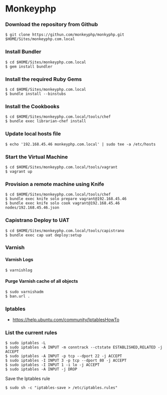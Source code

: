 # Monkeyphp

### Download the repository from Github

    $ git clone https://githun.com/monkeyphp/monkyphp.git $HOME/Sites/monkeyphp.com.local

### Install Bundler

    $ cd $HOME/Sites/monkeyphp.com.local
    $ gem install bundler

### Install the required Ruby Gems

    $ cd $HOME/Sites/monkeyphp.com.local
    $ bundle install --binstubs

### Install the Cookbooks

    $ cd $HOME/Sites/monkeyphp.com.local/tools/chef
    $ bundle exec librarian-chef install

### Update local hosts file

    $ echo '192.168.45.46 monkeyphp.com.local' | sudo tee -a /etc/hosts

### Start the Virtual Machine

    $ cd $HOME/Sites/monkeyphp.com.local/tools/vagrant
    $ vagrant up

### Provision a remote machine using Knife

    $ cd $HOME/Sites/monkeyphp.com.local/tools/chef
    $ bundle exec knife solo prepare vagrant@192.168.45.46
    $ bundle exec knife solo cook vagrant@192.168.45.46 nodes/192.168.45.46.json

### Capistrano Deploy to UAT

    $ cd $HOME/Sites/monkeyphp.com.local/tools/capistrano
    $ bundle exec cap uat deploy:setup

### Varnish

#### Varnish Logs

    $ varnishlog

#### Purge Varnish cache of all objects

    $ sudo varnishadm
    $ ban.url .

### Iptables

- https://help.ubuntu.com/community/IptablesHowTo

### List the current rules

    $ sudo iptables -L
    $ sudo iptables -A INPUT -m conntrack --ctstate ESTABLISHED,RELATED -j ACCEPT
    $ sudo iptables -A INPUT -p tcp --dport 22 -j ACCEPT
    $ sudo iptables -I INPUT 3 -p tcp --dport 80 -j ACCEPT
    $ sudo iptables -I INPUT 1 -i lo -j ACCEPT
    $ sudo iptables -A INPUT -j DROP

Save the Iptables rule

    $ sudo sh -c "iptables-save > /etc/iptables.rules"


